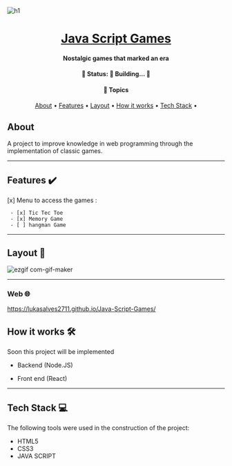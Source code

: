 
![h1](https://user-images.githubusercontent.com/79018137/152645927-e7714027-0497-44e6-a365-93a6e40c447c.png)

##

<h1 align="center">
    <a href="#"> Java Script Games </a>
</h1>

<h4 align="center">
    Nostalgic games that marked an era
</h4>

<h4 align="center"> 
	🚧   Status: 🚀 Building...  🚧
</h4>

<h4 align="center">
    🏁 Topics
</h4> 

<p align="center">
 <a href="#about">About</a> •
 <a href="#features">Features</a> •
 <a href="#layout">Layout</a> •
 <a href="#how-it-works">How it works</a> • 
 <a href="#tech-stack">Tech Stack</a> • 
 

</p>


## About

A project to improve knowledge in web programming through the implementation of classic games.

---

## Features  ✔️


 [x] Menu to access the games :

     - [x] Tic Tec Toe 
     - [x] Memory Game
     - [ ] hangman Game
     
---


## Layout  🎨

![ezgif com-gif-maker](https://user-images.githubusercontent.com/79018137/152645877-09091298-9cc3-4ee7-a189-51429d4cbaaa.gif)


---


### Web  🌐


https://lukasalves2711.github.io/Java-Script-Games/



## How it works  🛠️

Soon this project will be implemented

* Backend (Node.JS)

* Front end (React)


---

## Tech Stack  💻

The following tools were used in the construction of the project:



-   HTML5
-   CSS3
-   JAVA SCRIPT
